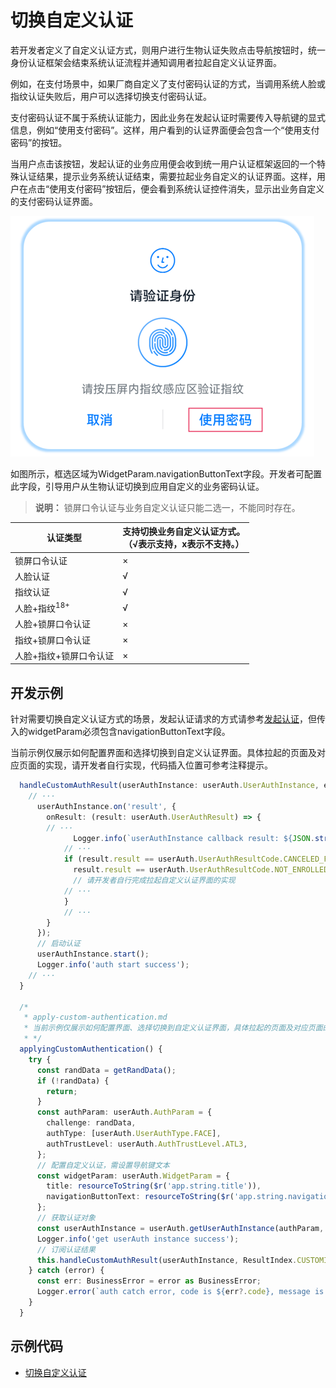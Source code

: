 # 切换自定义认证

<!--Kit: User Authentication Kit-->
<!--Subsystem: UserIAM-->
<!--Owner: @WALL_EYE-->
<!--Designer: @lichangting518-->
<!--Tester: @jane_lz-->
<!--Adviser: @zengyawen-->

若开发者定义了自定义认证方式，则用户进行生物认证失败点击导航按钮时，统一身份认证框架会结束系统认证流程并通知调用者拉起自定义认证界面。

例如，在支付场景中，如果厂商自定义了支付密码认证的方式，当调用系统人脸或指纹认证失败后，用户可以选择切换支付密码认证。

支付密码认证不属于系统认证能力，因此业务在发起认证时需要传入导航键的显式信息，例如“使用支付密码”。这样，用户看到的认证界面便会包含一个“使用支付密码”的按钮。

当用户点击该按钮，发起认证的业务应用便会收到统一用户认证框架返回的一个特殊认证结果，提示业务系统认证结束，需要拉起业务自定义的认证界面。这样，用户在点击“使用支付密码”按钮后，便会看到系统认证控件消失，显示出业务自定义的支付密码认证界面。

<!--RP1-->
![](figures/authentication-widget.png)
<!--RP1End-->

如图所示，框选区域为WidgetParam.navigationButtonText字段。开发者可配置此字段，引导用户从生物认证切换到应用自定义的业务密码认证。

> **说明：**
> 锁屏口令认证与业务自定义认证只能二选一，不能同时存在。

| 认证类型 | 支持切换业务自定义认证方式。<br>（√表示支持，x表示不支持。）| 
| -------- | -------- |
| 锁屏口令认证 | × | 
| 人脸认证 | √ | 
| 指纹认证 | √ | 
| 人脸+指纹<sup>18+</sup> | √ | 
| 人脸+锁屏口令认证 | × | 
| 指纹+锁屏口令认证 | × | 
| 人脸+指纹+锁屏口令认证 | × | 

## 开发示例

针对需要切换自定义认证方式的场景，发起认证请求的方式请参考[发起认证](start-authentication.md)，但传入的widgetParam必须包含navigationButtonText字段。

当前示例仅展示如何配置界面和选择切换到自定义认证界面。具体拉起的页面及对应页面的实现，请开发者自行实现，代码插入位置可参考注释提示。

<!-- @[custom_authentication](https://gitcode.com/openharmony/applications_app_samples/blob/master/code/DocsSample/UserAuthentication/entry/src/main/ets/pages/Index.ets) -->

``` TypeScript
  handleCustomAuthResult(userAuthInstance: userAuth.UserAuthInstance, exampleNumber: number) {
	// ···
      userAuthInstance.on('result', {
        onResult: (result: userAuth.UserAuthResult) => {
		// ···
              Logger.info(`userAuthInstance callback result: ${JSON.stringify(result)}`);
			// ···
            if (result.result == userAuth.UserAuthResultCode.CANCELED_FROM_WIDGET ||
              result.result == userAuth.UserAuthResultCode.NOT_ENROLLED) {
              // 请开发者自行完成拉起自定义认证界面的实现
			// ···
            }
			// ···
        }
      });
      // 启动认证
      userAuthInstance.start();
      Logger.info('auth start success');
	// ···
  }

  /*
   * apply-custom-authentication.md
   * 当前示例仅展示如何配置界面、选择切换到自定义认证界面，具体拉起的页面及对应页面的实现，请开发者自行实现
   * */
  applyingCustomAuthentication() {
    try {
      const randData = getRandData();
      if (!randData) {
        return;
      }
      const authParam: userAuth.AuthParam = {
        challenge: randData,
        authType: [userAuth.UserAuthType.FACE],
        authTrustLevel: userAuth.AuthTrustLevel.ATL3,
      };
      // 配置自定义认证，需设置导航键文本
      const widgetParam: userAuth.WidgetParam = {
        title: resourceToString($r('app.string.title')),
        navigationButtonText: resourceToString($r('app.string.navigationButtonText'))
      };
      // 获取认证对象
      const userAuthInstance = userAuth.getUserAuthInstance(authParam, widgetParam);
      Logger.info('get userAuth instance success');
      // 订阅认证结果
      this.handleCustomAuthResult(userAuthInstance, ResultIndex.CUSTOMIZE);
    } catch (error) {
      const err: BusinessError = error as BusinessError;
      Logger.error(`auth catch error, code is ${err?.code}, message is ${err?.message}`);
    }
  }

```


## 示例代码

  - [切换自定义认证](https://gitcode.com/openharmony/applications_app_samples/blob/master/code/DocsSample/UserAuthentication)
  